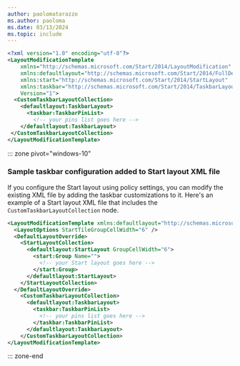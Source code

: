 ```yaml
---
author: paolomatarazzo
ms.author: paoloma
ms.date: 03/13/2024
ms.topic: include
---
```


```xml
<?xml version="1.0" encoding="utf-8"?>
<LayoutModificationTemplate
    xmlns="http://schemas.microsoft.com/Start/2014/LayoutModification"
    xmlns:defaultlayout="http://schemas.microsoft.com/Start/2014/FullDefaultLayout"
    xmlns:start="http://schemas.microsoft.com/Start/2014/StartLayout"
    xmlns:taskbar="http://schemas.microsoft.com/Start/2014/TaskbarLayout"
    Version="1">
  <CustomTaskbarLayoutCollection>
    <defaultlayout:TaskbarLayout>
      <taskbar:TaskbarPinList>
        <!-- your pins list goes here -->
    </defaultlayout:TaskbarLayout>
 </CustomTaskbarLayoutCollection>
</LayoutModificationTemplate>
```

::: zone pivot="windows-10"

### Sample taskbar configuration added to Start layout XML file

If you configure the Start layout using policy settings, you can modify the existing XML file by adding the taskbar customizations to it. Here's an example of a Start layout XML file that includes the `CustomTaskbarLayoutCollection` node.

```xml
<LayoutModificationTemplate xmlns:defaultlayout="http://schemas.microsoft.com/Start/2014/FullDefaultLayout" xmlns:start="http://schemas.microsoft.com/Start/2014/StartLayout" Version="1" xmlns="http://schemas.microsoft.com/Start/2014/LayoutModification">
  <LayoutOptions StartTileGroupCellWidth="6" />
  <DefaultLayoutOverride>
    <StartLayoutCollection>
      <defaultlayout:StartLayout GroupCellWidth="6">
        <start:Group Name="">
          <!-- your Start layout goes here -->
        </start:Group>
      </defaultlayout:StartLayout>
    </StartLayoutCollection>
  </DefaultLayoutOverride>
    <CustomTaskbarLayoutCollection>
      <defaultlayout:TaskbarLayout>
        <taskbar:TaskbarPinList>
          <!-- your pins list goes here -->
        </taskbar:TaskbarPinList>
      </defaultlayout:TaskbarLayout>
    </CustomTaskbarLayoutCollection>
</LayoutModificationTemplate>
```

::: zone-end

